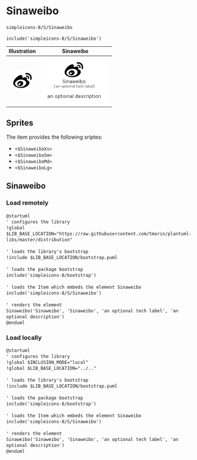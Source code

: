 # Sinaweibo


```text
simpleicons-8/S/Sinaweibo
```

```text
include('simpleicons-8/S/Sinaweibo')
```



| Illustration | Sinaweibo |
| :---: | :---: |
| ![illustration for Illustration](../../simpleicons-8/S/Sinaweibo.png) | ![illustration for Sinaweibo](../../simpleicons-8/S/Sinaweibo.Local.png) |



## Sprites
The item provides the following sriptes:

- `<$SinaweiboXs>`
- `<$SinaweiboSm>`
- `<$SinaweiboMd>`
- `<$SinaweiboLg>`





## Sinaweibo

### Load remotely
```plantuml
@startuml
' configures the library
!global $LIB_BASE_LOCATION="https://raw.githubusercontent.com/tmorin/plantuml-libs/master/distribution"

' loads the library's bootstrap
!include $LIB_BASE_LOCATION/bootstrap.puml

' loads the package bootstrap
include('simpleicons-8/bootstrap')

' loads the Item which embeds the element Sinaweibo
include('simpleicons-8/S/Sinaweibo')

' renders the element
Sinaweibo('Sinaweibo', 'Sinaweibo', 'an optional tech label', 'an optional description')
@enduml
```

### Load locally
```plantuml
@startuml
' configures the library
!global $INCLUSION_MODE="local"
!global $LIB_BASE_LOCATION="../.."

' loads the library's bootstrap
!include $LIB_BASE_LOCATION/bootstrap.puml

' loads the package bootstrap
include('simpleicons-8/bootstrap')

' loads the Item which embeds the element Sinaweibo
include('simpleicons-8/S/Sinaweibo')

' renders the element
Sinaweibo('Sinaweibo', 'Sinaweibo', 'an optional tech label', 'an optional description')
@enduml
```

